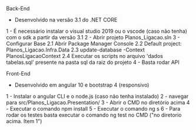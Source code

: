 Back-End
- Desenvolvido na versão 3.1 do .NET CORE

1 - É necessário instalar o visual studio 2019 ou o vscode (caso não tenha) com o sdk a partir da versão 3.1
2 - Abrir projeto Planos_Ligacao.sln
3 - Configurar Base
	2.1 Abrir Package Manager Console
	2.2 Default project: Planos_Ligacao.Infra.Data
	2.3 update-database -Context PlanosLigacaoContext
	2.4 Executar os scripts no arquivo 'dados tabelas.sql' presente na pasta sql da raiz do projeto
4 - Basta rodar API

Front-End
- Desenvolvido em angular 10 e bootstrap 4 (responsivo)

1 - Instalar o angular CLI e o node.js (caso não tenha instalado)
2 - navegar para src/Planos_Ligacao.Presentation/
3 - Abrir o CMD no diretório acima
4 - Executar o comando npm install
5 - Executar o comando ng s
6 - Para rodar os testes basta executar o comando ng test no CMD ("no diretorio acima. Item 1")
